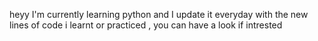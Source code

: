 heyy I'm currently learning python and I update it everyday with the new lines of code i learnt or practiced , you can have a look if intrested
